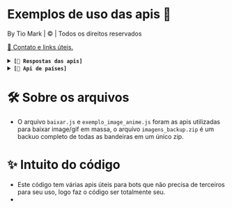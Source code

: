 #  Exemplos de uso das apis 🔬
By Tio Mark | © | Todos os direitos reservados 

[📱 Contato e links úteis.](https://linktr.ee/irisbot)
<details>
  <summary><code><strong>[🔗 Respostas das apis]</strong></code></summary>

1. - [😘 Kiss/beijo](https://raw.githubusercontent.com/TioMarkZ/apis/main/kiss/urls.json)
2. - [💢 Pat/tapinha](https://github.com/TioMarkZ/apis/raw/main/pat/urls.json)
3. - [💥 Slap/tapão](https://raw.githubusercontent.com/TioMarkZ/apis/main/slap/urls.json)
4. - [😝 Lick/linguada](https://raw.githubusercontent.com/TioMarkZ/apis/main/lick/urls.json)


**❓ Como devo usar?**
```
// você pode dar fetch da forma que desejar e pegar um link de forma random do "urls" exemplo:
fetch('https://raw.githubusercontent.com/TioMarkZ/apis/main/kiss/urls.json')
    .then(response => response.json())
    .then(data => {
        let urls = data.urls;
        let randomIndex = Math.floor(Math.random() * urls.length);
        let randomUrl = urls[randomIndex];
        console.log(randomUrl);
    })
    .catch(error => console.error('Erro:', error));
```
</details>
<details>
  <summary><code><strong>[🚩 Api de países]</strong></code></summary>
  
- Esta api serve para quem deseja criar comando relacioado a conhescimento de países basta dar fetch da mesma forma que as apis anteriores neste [link](https://raw.githubusercontent.com/TioMarkZ/apis/main/paises.json)
</details>

# 🛠 Sobre os arquivos
- O arquivo `baixar.js` e `exemplo_image_anime.js` foram as apis utilizadas para baixar image/gif em massa, o arquivo `imagens_backup.zip` é um backuo completo de todas as bandeiras em um único zip.

# ✨ Intuito do código
- Este código tem várias apis úteis para bots que não precisa de terceiros para seu uso, logo faz o código ser totalmente seu.
- 
